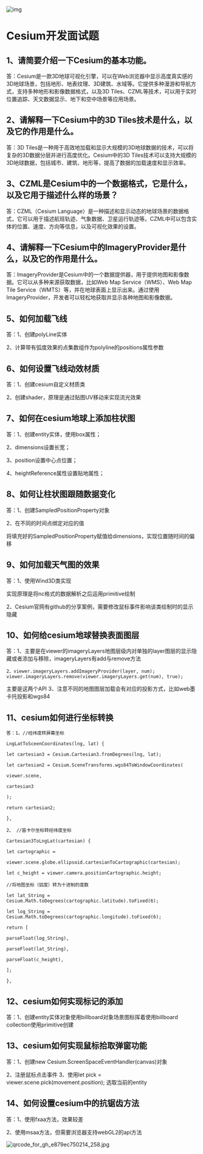 ![img](https://img-blog.csdnimg.cn/img_convert/e0239a75f96830e577eef736ebcad965.png)

### 

# Cesium开发面试题

### 

## 1、请简要介绍一下Cesium的基本功能。

答：Cesium是一款3D地球可视化引擎，可以在Web浏览器中显示高度真实感的3D地球场景，包括地形、地表纹理、3D建筑、水域等。它提供多种漫游和导航方式，支持多种地形和影像数据格式，以及3D Tiles、CZML等技术，可以用于实时位置追踪、天文数据显示、地下和空中场景等应用场景。



##  2、请解释一下Cesium中的3D Tiles技术是什么，以及它的作用是什么。

答：3D Tiles是一种用于高效地加载和显示大规模的3D地球数据的技术，可以将复杂的3D数据分层并进行高度优化。Cesium中的3D Tiles技术可以支持大规模的3D地球数据，包括城市、建筑、地形等，提高了数据的加载速度和显示效率。



##  3、CZML是Cesium中的一个数据格式，它是什么，以及它用于描述什么样的场景？

答：CZML（Cesium Language）是一种描述和显示动态的地球场景的数据格式，它可以用于描述航班轨迹、气象数据、卫星运行轨迹等。CZML中可以包含实体的位置、速度、方向等信息，以及可视化效果的设置。



##   4、请解释一下Cesium中的ImageryProvider是什么，以及它的作用是什么。

答：ImageryProvider是Cesium中的一个数据提供器，用于提供地图和影像数据。它可以从多种来源获取数据，比如Web Map Service（WMS）、Web Map Tile Service（WMTS）等，并在地球表面上显示出来。通过使用ImageryProvider，开发者可以轻松地获取并显示各种地图和影像数据。



## 5、如何加载飞线

答：1、创建polyLine实体

2、计算带有弧度效果的点集数组作为polyline的positions属性参数



## 6、如何设置飞线动效材质

答：1、创建cesium自定义材质类

2、创建shader，原理是通过贴图UV移动来实现流光效果



## 7、如何在cesium地球上添加柱状图

答：1、创建entity实体，使用box属性；

2、dimensions设置长宽；

3、position设置中心点位置；

4、heightReference属性设置贴地属性；



## 8、如何让柱状图跟随数据变化

答：1、创建SampledPositionProperty对象

2、在不同的时间点绑定对应的值

将填充好的SampledPositionProperty赋值给dimensions，实现位置随时间的偏移

## 9、如何加载天气图的效果

答：1、使用Wind3D类实现

实现原理是将nc格式的数据解析之后运用primitive绘制

​    2、Cesium官网有github的分享案例，需要修改鼠标事件影响该类绘制时的显示隐藏

## 10、如何给cesium地球替换表面图层

答：1、主要是在viewer的imageryLayers地图层级内对单独的layer图层的显示隐藏或者添加与移除，imageryLayers有add与remove方法

```
2、viewer.imageryLayers.addImageryProvider(layer, num);
viewer.imageryLayers.remove(viewer.imageryLayers.get(num), true);
```

主要是这两个API
3、注意不同的地图图层加载会有对应的投影方式，比如web墨卡托投影和wgs84



## 11、cesium如何进行坐标转换

```
答：1、//经纬度转屏幕坐标

LngLatToSceenCoordinates(lng, lat) {

let cartesian3 = Cesium.Cartesian3.fromDegrees(lng, lat);

let cartesian2 = Cesium.SceneTransforms.wgs84ToWindowCoordinates(

viewer.scene,

cartesian3

);

return cartesian2;

},

2、 //笛卡尔坐标转经纬度坐标

Cartesian3ToLngLat(cartesian) {

let cartographic =

viewer.scene.globe.ellipsoid.cartesianToCartographic(cartesian);

let c_height = viewer.camera.positionCartographic.height;

//将地图坐标（弧度）转为十进制的度数

let lat_String = Cesium.Math.toDegrees(cartographic.latitude).toFixed(6);

let log_String = Cesium.Math.toDegrees(cartographic.longitude).toFixed(6);

return [

parseFloat(log_String),

parseFloat(lat_String),

parseFloat(c_height),

];

},
```

## 12、cesium如何实现标记的添加

答：1、创建entity实体对象使用billboard对象场景图标挥着使用billboard collection使用primitive创建

## 13、cesium如何实现鼠标拾取弹窗功能

答：1、创建new Cesium.ScreenSpaceEventHandler(canvas)对象

2、注册鼠标点击事件
3、使用let pick = viewer.scene.pick(movement.position); 选取当前的entity

## 14、如何设置cesium中的抗锯齿方法

答：1、使用fxaa方法，效果较差

2、使用msaa方法，但需要浏览器支持webGL2的api方法


![qrcode_for_gh_e879ec750214_258.jpg](https://bexp.135editor.com/files/users/498/4980660/202302/k5PHuh8T_I5qb.jpg?auth_key=1677427199-0-0-d90c72020ea7995dbf533d91bb976f8c)

